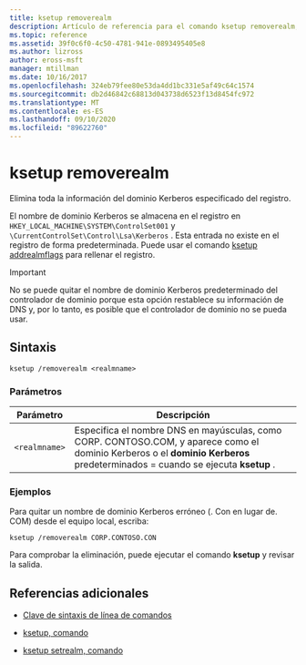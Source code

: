 ```yaml
---
title: ksetup removerealm
description: Artículo de referencia para el comando ksetup removerealm, que elimina toda la información del territorio especificado del registro.
ms.topic: reference
ms.assetid: 39f0c6f0-4c50-4781-941e-0893495405e8
ms.author: lizross
author: eross-msft
manager: mtillman
ms.date: 10/16/2017
ms.openlocfilehash: 324eb79fee80e53da4dd1bc331e5af49c64c1574
ms.sourcegitcommit: db2d46842c68813d043738d6523f13d8454fc972
ms.translationtype: MT
ms.contentlocale: es-ES
ms.lasthandoff: 09/10/2020
ms.locfileid: "89622760"
---
```

# <a name="ksetup-removerealm"></a>ksetup removerealm

Elimina toda la información del dominio Kerberos especificado del registro.

El nombre de dominio Kerberos se almacena en el registro en `HKEY_LOCAL_MACHINE\SYSTEM\ControlSet001` y `\CurrentControlSet\Control\Lsa\Kerberos` . Esta entrada no existe en el registro de forma predeterminada. Puede usar el comando [ksetup addrealmflags](ksetup-addrealmflags.md) para rellenar el registro.

> [!IMPORTANT]
> No se puede quitar el nombre de dominio Kerberos predeterminado del controlador de dominio porque esta opción restablece su información de DNS y, por lo tanto, es posible que el controlador de dominio no se pueda usar.

## <a name="syntax"></a>Sintaxis

```
ksetup /removerealm <realmname>
```
### <a name="parameters"></a>Parámetros

| Parámetro | Descripción |
| --------- | ----------- |
| `<realmname>` | Especifica el nombre DNS en mayúsculas, como CORP. CONTOSO.COM, y aparece como el dominio Kerberos o el **dominio Kerberos** predeterminados = cuando se ejecuta **ksetup** . |

### <a name="examples"></a>Ejemplos

Para quitar un nombre de dominio Kerberos erróneo (. Con en lugar de. COM) desde el equipo local, escriba:
```
ksetup /removerealm CORP.CONTOSO.CON
```

Para comprobar la eliminación, puede ejecutar el comando **ksetup** y revisar la salida.

## <a name="additional-references"></a>Referencias adicionales

- [Clave de sintaxis de línea de comandos](command-line-syntax-key.md)

- [ksetup, comando](ksetup.md)

- [ksetup setrealm, comando](ksetup-setrealm.md)
